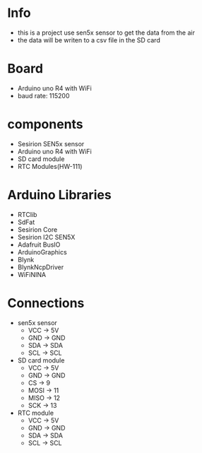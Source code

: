 # Info

- this is a project use sen5x sensor to get the data from the air
- the data will be writen to a csv file in the SD card

# Board

- Arduino uno R4 with WiFi
- baud rate: 115200

# components

- Sesirion SEN5x sensor
- Arduino uno R4 with WiFi
- SD card module
- RTC Modules(HW-111)

# Arduino Libraries

- RTClib
- SdFat
- Sesirion Core
- Sesirion I2C SEN5X
- Adafruit BusIO
- ArduinoGraphics
- Blynk
- BlynkNcpDriver
- WiFiNINA

# Connections

- sen5x sensor
  - VCC -> 5V
  - GND -> GND
  - SDA -> SDA
  - SCL -> SCL
- SD card module
  - VCC -> 5V
  - GND -> GND
  - CS -> 9
  - MOSI -> 11
  - MISO -> 12
  - SCK -> 13
- RTC module
  - VCC -> 5V
  - GND -> GND
  - SDA -> SDA
  - SCL -> SCL
